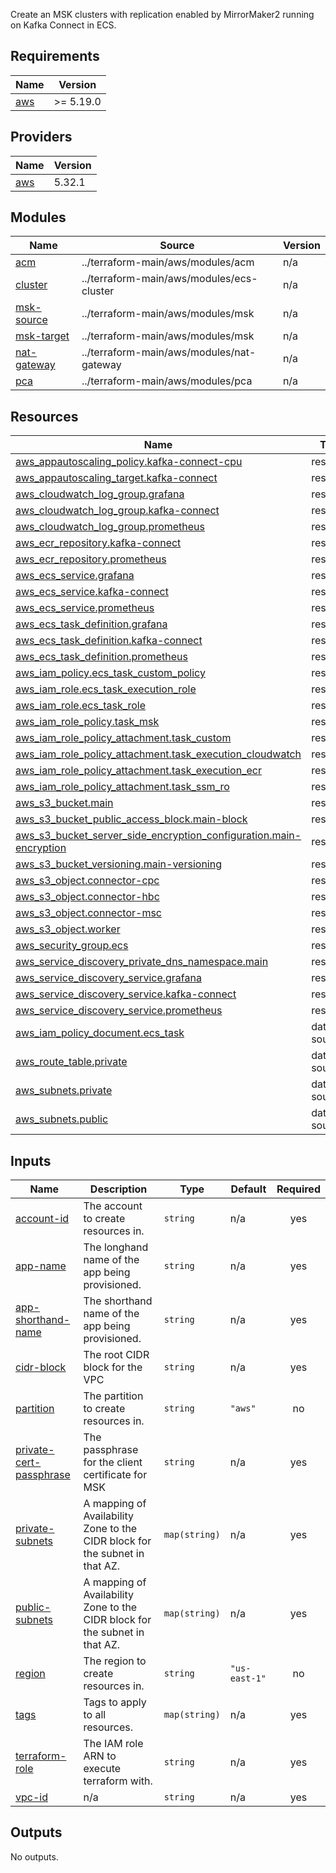   Create an MSK clusters with replication enabled by MirrorMaker2 running on Kafka Connect in ECS.

## Requirements

| Name | Version |
|------|---------|
| <a name="requirement_aws"></a> [aws](#requirement\_aws) | >= 5.19.0 |

## Providers

| Name | Version |
|------|---------|
| <a name="provider_aws"></a> [aws](#provider\_aws) | 5.32.1 |

## Modules

| Name | Source | Version |
|------|--------|---------|
| <a name="module_acm"></a> [acm](#module\_acm) | ../terraform-main/aws/modules/acm | n/a |
| <a name="module_cluster"></a> [cluster](#module\_cluster) | ../terraform-main/aws/modules/ecs-cluster | n/a |
| <a name="module_msk-source"></a> [msk-source](#module\_msk-source) | ../terraform-main/aws/modules/msk | n/a |
| <a name="module_msk-target"></a> [msk-target](#module\_msk-target) | ../terraform-main/aws/modules/msk | n/a |
| <a name="module_nat-gateway"></a> [nat-gateway](#module\_nat-gateway) | ../terraform-main/aws/modules/nat-gateway | n/a |
| <a name="module_pca"></a> [pca](#module\_pca) | ../terraform-main/aws/modules/pca | n/a |

## Resources

| Name | Type |
|------|------|
| [aws_appautoscaling_policy.kafka-connect-cpu](https://registry.terraform.io/providers/hashicorp/aws/latest/docs/resources/appautoscaling_policy) | resource |
| [aws_appautoscaling_target.kafka-connect](https://registry.terraform.io/providers/hashicorp/aws/latest/docs/resources/appautoscaling_target) | resource |
| [aws_cloudwatch_log_group.grafana](https://registry.terraform.io/providers/hashicorp/aws/latest/docs/resources/cloudwatch_log_group) | resource |
| [aws_cloudwatch_log_group.kafka-connect](https://registry.terraform.io/providers/hashicorp/aws/latest/docs/resources/cloudwatch_log_group) | resource |
| [aws_cloudwatch_log_group.prometheus](https://registry.terraform.io/providers/hashicorp/aws/latest/docs/resources/cloudwatch_log_group) | resource |
| [aws_ecr_repository.kafka-connect](https://registry.terraform.io/providers/hashicorp/aws/latest/docs/resources/ecr_repository) | resource |
| [aws_ecr_repository.prometheus](https://registry.terraform.io/providers/hashicorp/aws/latest/docs/resources/ecr_repository) | resource |
| [aws_ecs_service.grafana](https://registry.terraform.io/providers/hashicorp/aws/latest/docs/resources/ecs_service) | resource |
| [aws_ecs_service.kafka-connect](https://registry.terraform.io/providers/hashicorp/aws/latest/docs/resources/ecs_service) | resource |
| [aws_ecs_service.prometheus](https://registry.terraform.io/providers/hashicorp/aws/latest/docs/resources/ecs_service) | resource |
| [aws_ecs_task_definition.grafana](https://registry.terraform.io/providers/hashicorp/aws/latest/docs/resources/ecs_task_definition) | resource |
| [aws_ecs_task_definition.kafka-connect](https://registry.terraform.io/providers/hashicorp/aws/latest/docs/resources/ecs_task_definition) | resource |
| [aws_ecs_task_definition.prometheus](https://registry.terraform.io/providers/hashicorp/aws/latest/docs/resources/ecs_task_definition) | resource |
| [aws_iam_policy.ecs_task_custom_policy](https://registry.terraform.io/providers/hashicorp/aws/latest/docs/resources/iam_policy) | resource |
| [aws_iam_role.ecs_task_execution_role](https://registry.terraform.io/providers/hashicorp/aws/latest/docs/resources/iam_role) | resource |
| [aws_iam_role.ecs_task_role](https://registry.terraform.io/providers/hashicorp/aws/latest/docs/resources/iam_role) | resource |
| [aws_iam_role_policy.task_msk](https://registry.terraform.io/providers/hashicorp/aws/latest/docs/resources/iam_role_policy) | resource |
| [aws_iam_role_policy_attachment.task_custom](https://registry.terraform.io/providers/hashicorp/aws/latest/docs/resources/iam_role_policy_attachment) | resource |
| [aws_iam_role_policy_attachment.task_execution_cloudwatch](https://registry.terraform.io/providers/hashicorp/aws/latest/docs/resources/iam_role_policy_attachment) | resource |
| [aws_iam_role_policy_attachment.task_execution_ecr](https://registry.terraform.io/providers/hashicorp/aws/latest/docs/resources/iam_role_policy_attachment) | resource |
| [aws_iam_role_policy_attachment.task_ssm_ro](https://registry.terraform.io/providers/hashicorp/aws/latest/docs/resources/iam_role_policy_attachment) | resource |
| [aws_s3_bucket.main](https://registry.terraform.io/providers/hashicorp/aws/latest/docs/resources/s3_bucket) | resource |
| [aws_s3_bucket_public_access_block.main-block](https://registry.terraform.io/providers/hashicorp/aws/latest/docs/resources/s3_bucket_public_access_block) | resource |
| [aws_s3_bucket_server_side_encryption_configuration.main-encryption](https://registry.terraform.io/providers/hashicorp/aws/latest/docs/resources/s3_bucket_server_side_encryption_configuration) | resource |
| [aws_s3_bucket_versioning.main-versioning](https://registry.terraform.io/providers/hashicorp/aws/latest/docs/resources/s3_bucket_versioning) | resource |
| [aws_s3_object.connector-cpc](https://registry.terraform.io/providers/hashicorp/aws/latest/docs/resources/s3_object) | resource |
| [aws_s3_object.connector-hbc](https://registry.terraform.io/providers/hashicorp/aws/latest/docs/resources/s3_object) | resource |
| [aws_s3_object.connector-msc](https://registry.terraform.io/providers/hashicorp/aws/latest/docs/resources/s3_object) | resource |
| [aws_s3_object.worker](https://registry.terraform.io/providers/hashicorp/aws/latest/docs/resources/s3_object) | resource |
| [aws_security_group.ecs](https://registry.terraform.io/providers/hashicorp/aws/latest/docs/resources/security_group) | resource |
| [aws_service_discovery_private_dns_namespace.main](https://registry.terraform.io/providers/hashicorp/aws/latest/docs/resources/service_discovery_private_dns_namespace) | resource |
| [aws_service_discovery_service.grafana](https://registry.terraform.io/providers/hashicorp/aws/latest/docs/resources/service_discovery_service) | resource |
| [aws_service_discovery_service.kafka-connect](https://registry.terraform.io/providers/hashicorp/aws/latest/docs/resources/service_discovery_service) | resource |
| [aws_service_discovery_service.prometheus](https://registry.terraform.io/providers/hashicorp/aws/latest/docs/resources/service_discovery_service) | resource |
| [aws_iam_policy_document.ecs_task](https://registry.terraform.io/providers/hashicorp/aws/latest/docs/data-sources/iam_policy_document) | data source |
| [aws_route_table.private](https://registry.terraform.io/providers/hashicorp/aws/latest/docs/data-sources/route_table) | data source |
| [aws_subnets.private](https://registry.terraform.io/providers/hashicorp/aws/latest/docs/data-sources/subnets) | data source |
| [aws_subnets.public](https://registry.terraform.io/providers/hashicorp/aws/latest/docs/data-sources/subnets) | data source |

## Inputs

| Name | Description | Type | Default | Required |
|------|-------------|------|---------|:--------:|
| <a name="input_account-id"></a> [account-id](#input\_account-id) | The account to create resources in. | `string` | n/a | yes |
| <a name="input_app-name"></a> [app-name](#input\_app-name) | The longhand name of the app being provisioned. | `string` | n/a | yes |
| <a name="input_app-shorthand-name"></a> [app-shorthand-name](#input\_app-shorthand-name) | The shorthand name of the app being provisioned. | `string` | n/a | yes |
| <a name="input_cidr-block"></a> [cidr-block](#input\_cidr-block) | The root CIDR block for the VPC | `string` | n/a | yes |
| <a name="input_partition"></a> [partition](#input\_partition) | The partition to create resources in. | `string` | `"aws"` | no |
| <a name="input_private-cert-passphrase"></a> [private-cert-passphrase](#input\_private-cert-passphrase) | The passphrase for the client certificate for MSK | `string` | n/a | yes |
| <a name="input_private-subnets"></a> [private-subnets](#input\_private-subnets) | A mapping of Availability Zone to the CIDR block for the subnet in that AZ. | `map(string)` | n/a | yes |
| <a name="input_public-subnets"></a> [public-subnets](#input\_public-subnets) | A mapping of Availability Zone to the CIDR block for the subnet in that AZ. | `map(string)` | n/a | yes |
| <a name="input_region"></a> [region](#input\_region) | The region to create resources in. | `string` | `"us-east-1"` | no |
| <a name="input_tags"></a> [tags](#input\_tags) | Tags to apply to all resources. | `map(string)` | n/a | yes |
| <a name="input_terraform-role"></a> [terraform-role](#input\_terraform-role) | The IAM role ARN to execute terraform with. | `string` | n/a | yes |
| <a name="input_vpc-id"></a> [vpc-id](#input\_vpc-id) | n/a | `string` | n/a | yes |

## Outputs

No outputs.
